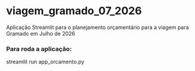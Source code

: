 # viagem_gramado_07_2026
Aplicação Streamlit para o planejamento orçamentário para a viagem para Gramado em Julho de 2026

### Para roda a aplicação:
streamlit run app_orcamento.py
